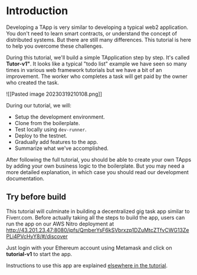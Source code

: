 # Introduction
Developing a TApp is very similar to developing a typical web2 application. You don't need to learn smart contracts, or understand the concept of distributed systems. But there are still many differences. This tutorial is here to help you overcome these challenges. 

During this tutorial, we'll build a simple TApplication step by step. It's called **Tutor-v1"**. It looks like a typical "todo list" example we have seen so many times in various web framework tutorials but we have a bit of an improvement. The worker who completes a task will get paid by the owner who created the task. 

![[Pasted image 20230319210108.png]]

During our tutorial, we will:

- Setup the development environment. 
- Clone from the boilerplate. 
- Test locally using `dev-runner`.
- Deploy to the testnet.
- Gradually add features to the app.
- Summarize what we've accomplished.

After following the full tutorial, you should be able to create your own TApps by adding your own business logic to the boilerplate. But you may need a more detailed explanation, in which case you should read our development documentation.

## Try before build

This tutorial will culminate in building a decentralized gig task app similar to Fiverr.com. Before actually taking all the steps to build the app, users can run the app on our AWS Nitro deployment at http://43.201.23.47:8080/ipfs/QmberYsF6kSVbrxzp1DZuMtcZTfvCWG13ZePLi4PVcHyY8/#/discover

Just login with your Ethereum account using Metamask and click on **tutorial-v1** to start the app.

Instructions to use this app are explained [elsewhere in the tutorial](020_tutorial/060_reward_fund_transfer/README.md).

